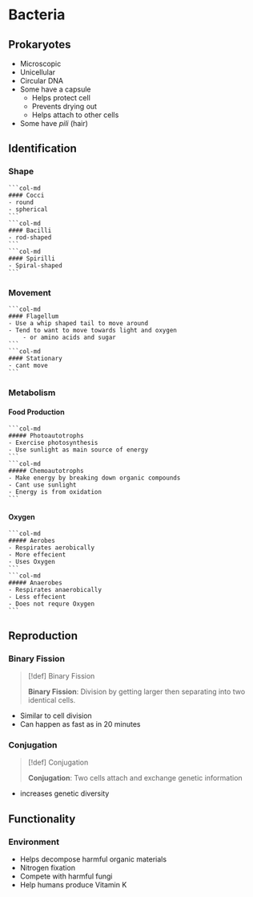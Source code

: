 # Bacteria

## Prokaryotes
- Microscopic
- Unicellular
- Circular DNA
- Some have a capsule
	- Helps protect cell
	- Prevents drying out
	- Helps attach to other cells
- Some have *pili* (hair)

## Identification
### Shape
````col
```col-md
#### Cocci
- round
- spherical
```
```col-md
#### Bacilli
- rod-shaped
```
```col-md
#### Spirilli
- Spiral-shaped
```
````

### Movement
````col
```col-md
#### Flagellum
- Use a whip shaped tail to move around
- Tend to want to move towards light and oxygen
	- or amino acids and sugar
```
```col-md
#### Stationary
- cant move
```
````

### Metabolism
#### Food Production
````col
```col-md
##### Photoautotrophs
- Exercise photosynthesis
- Use sunlight as main source of energy
```
```col-md
##### Chemoautotrophs
- Make energy by breaking down organic compounds
- Cant use sunlight
- Energy is from oxidation
```
````
#### Oxygen
````col
```col-md
##### Aerobes
- Respirates aerobically
- More effecient
- Uses Oxygen
```
```col-md
##### Anaerobes
- Respirates anaerobically
- Less effecient
- Does not requre Oxygen
```
````

## Reproduction
### Binary Fission
> [!def] Binary Fission
> 
> **Binary Fission**: Division by getting larger then separating into two identical cells.
- Similar to cell division
- Can happen as fast as in 20 minutes

### Conjugation
> [!def] Conjugation
> 
> **Conjugation**: Two cells attach and exchange genetic information
- increases genetic diversity

## Functionality
### Environment
- Helps decompose harmful organic materials
- Nitrogen fixation
- Compete with harmful fungi
- Help humans produce Vitamin K